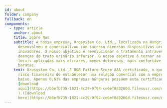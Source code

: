 ```yaml
---
id: about
folder: company
fallback: en
components:
  - type: article
    anchor: about
    title: Sobre Nós
    subtitle: A nossa empresa, Urosystem Co. Ltd., localizada na Hungria,
      desenvolveu e comercializou com sucesso diversos dispositivos urológicos
      inovadores. O nosso objetivo é revolucionar o tratamento intravesical das
      doenças do trato urinário inferior. O nosso objetivo é tornar as terapias
      locais aplicadas mais eficazes, menos dolorosas, mais confortáveis e mais
      baratas.
    text: Urosystem Co. Ltd. É D&B Failure Score AAA certificado, o que indica que o
      risco financeiro de estabelecer uma relação comercial com a empresa é
      baixo. Apenas 0,63% das empresas húngaras possuem este certificado (faça
      [download
      aqui](https://b5efb735-1821-4c29-9f94-ce6ef8d3260d.filesusr.com/ugd/899d64_0684d8e56d9e4a01a0f8be7e8308b60d.pdf)
      ).([download
      here](https://b5efb735-1821-4c29-9f94-ce6ef8d3260d.filesusr.com/ugd/899d64_0684d8e56d9e4a01a0f8be7e8308b60d.pdf)).
---
```

